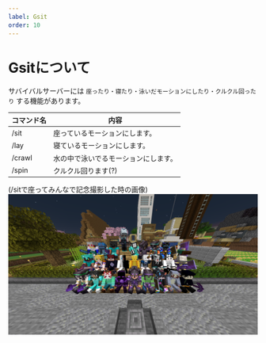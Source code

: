 ```yaml
---
label: Gsit
order: 10
---
```

# Gsitについて
サバイバルサーバーには `座ったり・寝たり・泳いだモーションにしたり・クルクル回ったり` する機能があります。<br>

|コマンド名|内容|
|----|----|
|/sit|座っているモーションにします。|
|/lay|寝ているモーションにします。|
|/crawl|水の中で泳いでるモーションにします。|
|/spin|クルクル回ります(?)|

(/sitで座ってみんなで記念撮影した時の画像)
![](/images/gsit/1.png)